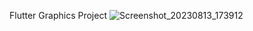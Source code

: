 Flutter Graphics Project
![Screenshot_20230813_173912](https://github.com/janberkaltay/flutter-graphics/assets/99503700/6ed2b654-f15f-47ff-9c12-868cd42a87c2)
